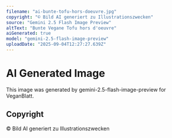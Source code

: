 ```yaml
---
filename: "ai-bunte-tofu-hors-doeuvre.jpg"
copyright: "© Bild AI generiert zu Illustrationszwecken"
source: "Gemini 2.5 Flash Image Preview"
altText: "Bunte Vegane Tofu hors d'oeuvre"
aiGenerated: true
model: "gemini-2.5-flash-image-preview"
uploadDate: "2025-09-04T12:27:27.639Z"
---
```


# AI Generated Image

This image was generated by gemini-2.5-flash-image-preview for VeganBlatt.

## Copyright
© Bild AI generiert zu Illustrationszwecken
